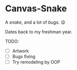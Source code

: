 # Canvas-Snake

A *snake*, and a lot of *bugs*. :stuck_out_tongue_winking_eye:

Dates back to my freshman year.

TODO:
- [ ] Artwork
- [ ] Bugs fixing
- [ ] Try remodeling by OOP 
